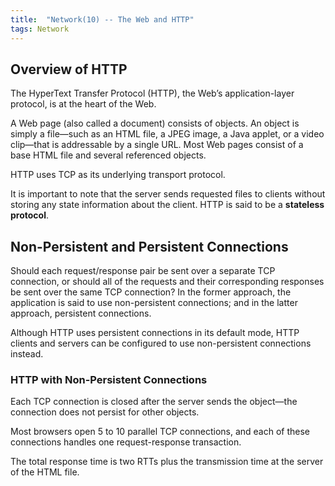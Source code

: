 ```yaml
---
title:  "Network(10) -- The Web and HTTP"
tags: Network
---
```


## Overview of HTTP

The HyperText Transfer Protocol (HTTP), the Web’s application-layer protocol, is at the heart of the Web.

A Web page (also called a document) consists of objects. An object is simply a file—such as an HTML file, a JPEG image, a Java applet, or a video clip—that is addressable by a single URL. Most Web pages consist of a base HTML file and several referenced objects.

HTTP uses TCP as its underlying transport protocol.

It is important to note that the server sends requested files to clients without storing any state information about the client. HTTP is said to be a **stateless protocol**.

## Non-Persistent and Persistent Connections

Should each request/response pair be sent over a separate TCP connection, or should all of the requests and their corresponding responses be sent over the same TCP connection? In the former approach, the application is said to use non-persistent connections; and in the latter approach, persistent connections.

Although HTTP uses persistent connections in its default mode, HTTP clients and servers can be configured to use non-persistent connections instead.

### HTTP with Non-Persistent Connections

Each TCP connection is closed after the server sends the object—the connection does not persist for other objects.

Most browsers open 5 to 10 parallel TCP connections, and each of these connections handles one request-response transaction.

The total response time is two RTTs plus the transmission time at the
server of the HTML file.




